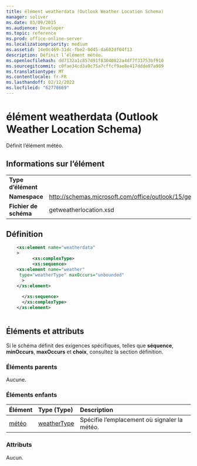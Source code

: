 ```yaml
---
title: élément weatherdata (Outlook Weather Location Schema)
manager: soliver
ms.date: 03/09/2015
ms.audience: Developer
ms.topic: reference
ms.prod: office-online-server
ms.localizationpriority: medium
ms.assetid: 14e0c469-31dc-fbe2-0d45-da602df04f13
description: Définit l’élément météo.
ms.openlocfilehash: dd7132a1c857d91f83040822a4df7f33753bf910
ms.sourcegitcommit: c0fae34cd3a9c75a7cffcf9ae8e417ddde07a989
ms.translationtype: MT
ms.contentlocale: fr-FR
ms.lasthandoff: 02/12/2022
ms.locfileid: "62778669"
---
```

# <a name="weatherdata-element-outlook-weather-location-schema"></a>élément weatherdata (Outlook Weather Location Schema)

Définit l’élément météo.
  
## <a name="element-information"></a>Informations sur l’élément

|||
|:-----|:-----|
|**Type d’élément** <br/> ||
|**Namespace** <br/> |http://schemas.microsoft.com/office/outlook/15/getweatherlocation.xsd  <br/> |
|**Fichier de schéma** <br/> |getweatherlocation.xsd  <br/> |
   
## <a name="definition"></a>Définition

```XML
    <xs:element name="weatherdata"
    >
          <xs:complexType>
          <xs:sequence>
    <xs:element name="weather"
     type="weatherType" maxOccurs="unbounded"
      >
    </xs:element>
    
      </xs:sequence>
      </xs:complexType>
    </xs:element>
    
```

## <a name="elements-and-attributes"></a>Éléments et attributs

Si le schéma définit des exigences spécifiques, telles que **séquence**, **minOccurs**, **maxOccurs** et **choix**, consultez la section définition. 
  
### <a name="parent-elements"></a>Éléments parents

Aucune.
  
### <a name="child-elements"></a>Éléments enfants

|**Élément**|**Type (Type)**|**Description**|
|:-----|:-----|:-----|
|[météo](weather-element-weatherdata-elementoutlook-weather-location-schema.md) <br/> |[weatherType](weathertype-complextype-outlook-weather-location-schema.md) <br/> |Spécifie l’emplacement où signaler la météo. |
   
### <a name="attributes"></a>Attributs

Aucun.
  

